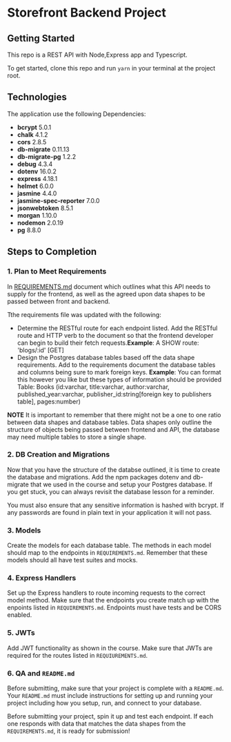 # Storefront Backend Project

## Getting Started

This repo is a REST API with Node,Express app and Typescript.

To get started, clone this repo and run `yarn` in your terminal at the project root.

## Technologies

The application use the following Dependencies:

- **bcrypt**  5.0.1
- **chalk** 4.1.2
- **cors**  2.8.5
- **db-migrate**  0.11.13
- **db-migrate-pg**  1.2.2
- **debug**  4.3.4
- **dotenv**  16.0.2
- **express**  4.18.1
- **helmet**  6.0.0
- **jasmine**  4.4.0
- **jasmine-spec-reporter**  7.0.0
- **jsonwebtoken**  8.5.1
- **morgan**  1.10.0
- **nodemon**  2.0.19
- **pg** 8.8.0

## Steps to Completion

### 1. Plan to Meet Requirements

In  [REQUIREMENTS.md](./REQUIREMENTS.md) document which outlines what this API needs to supply for the frontend, as well as the agreed upon data shapes to be passed between front and backend. 

Tthe requirements file was updated with the following:

- Determine the RESTful route for each endpoint listed. Add the RESTful route and HTTP verb to the document so that the frontend developer can begin to build their fetch requests.**Example**: A SHOW route: 'blogs/:id' [GET]
- Design the Postgres database tables based off the data shape requirements. Add to the requirements document the database tables and columns being sure to mark foreign keys.
  **Example**: You can format this however you like but these types of information should be provided
  Table: Books (id:varchar, title:varchar, author:varchar, published_year:varchar, publisher_id:string[foreign key to publishers table], pages:number)

**NOTE** It is important to remember that there might not be a one to one ratio between data shapes and database tables. Data shapes only outline the structure of objects being passed between frontend and API, the database may need multiple tables to store a single shape.

### 2.  DB Creation and Migrations

Now that you have the structure of the databse outlined, it is time to create the database and migrations. Add the npm packages dotenv and db-migrate that we used in the course and setup your Postgres database. If you get stuck, you can always revisit the database lesson for a reminder.

You must also ensure that any sensitive information is hashed with bcrypt. If any passwords are found in plain text in your application it will not pass.

### 3. Models

Create the models for each database table. The methods in each model should map to the endpoints in `REQUIREMENTS.md`. Remember that these models should all have test suites and mocks.

### 4. Express Handlers

Set up the Express handlers to route incoming requests to the correct model method. Make sure that the endpoints you create match up with the enpoints listed in `REQUIREMENTS.md`. Endpoints must have tests and be CORS enabled.

### 5. JWTs

Add JWT functionality as shown in the course. Make sure that JWTs are required for the routes listed in `REQUIUREMENTS.md`.

### 6. QA and `README.md`

Before submitting, make sure that your project is complete with a `README.md`. Your `README.md` must include instructions for setting up and running your project including how you setup, run, and connect to your database.

Before submitting your project, spin it up and test each endpoint. If each one responds with data that matches the data shapes from the `REQUIREMENTS.md`, it is ready for submission!
